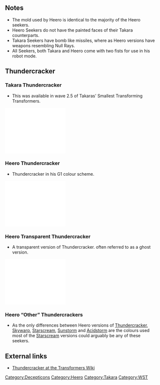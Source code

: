 Notes
-----

-   The mold used by Heero is identical to the majority of the Heero seekers.
-   Heero Seekers do not have the painted faces of their Takara counterparts.
-   Takara Seekers have bomb like missiles, where as Heero versions have weapons resembling Null Rays.
-   All Seekers, both Takara and Heero come with two fists for use in his robot mode.

Thundercracker
--------------

### Takara Thundercracker

-   This was available in wave 2.5 of Takaras' Smallest Transforming Transformers.

<embed src="placeholder.jpg‎" title="fig:placeholder.jpg‎" width="200" />

### Heero Thundercracker

-   Thundercracker in his G1 colour scheme.

<embed src="placeholder.jpg‎" title="fig:placeholder.jpg‎" width="200" />

### Heero Transparent Thundercracker

-   A transparent version of Thundercracker. often referred to as a ghost version.

<embed src="placeholder.jpg‎" title="fig:placeholder.jpg‎" width="200" />

### Heero “Other” Thundercrackers

-   As the only differences between Heero versions of [Thundercracker](Thundercracker "wikilink"), [Skywarp](Skywarp "wikilink"), [Starscream](Starscream "wikilink"), [Sunstorm](Sunstorm "wikilink") and [Acidstorm](Acidstorm "wikilink") are the colours used most of the [Starscream](Starscream "wikilink") versions could arguably be any of these seekers.

External links
--------------

-   [Thundercracker at the Transformers Wiki](http://tfwiki.net/wiki/Thundercracker)

<Category:Decepticons> <Category:Heero> <Category:Takara> <Category:WST>